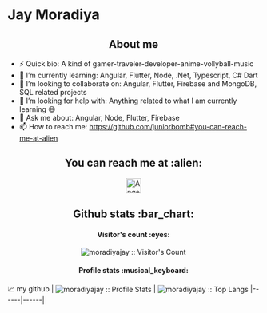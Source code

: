 # Jay Moradiya
 <h2 align="center">About me</h2>
 
- ⚡ Quick bio:                    A kind of gamer-traveler-developer-anime-vollyball-music </br>
- 🌱 I’m currently learning:        Angular, Flutter, Node, .Net, Typescript, C# Dart</br>
- 👯 I’m looking to collaborate on: Angular, Flutter, Firebase and MongoDB, SQL related projects </br>
- 🤔 I’m looking for help with:     Anything related to what I am currently learning 😅 </br>
- 💬 Ask me about:                 Angular, Node, Flutter, Firebase </br>
- 📫 How to reach me:              https://github.com/juniorbomb#you-can-reach-me-at-alien </br>
 

<h2 align="center">You can reach me at :alien:</h2>

<p align="center">

  

  <a href="https://stackoverflow.com/users/15096319/juniorbomb?tab=profile">
    <img src="https://www.vectorlogo.zone/logos/stackoverflow/stackoverflow-icon.svg" alt="Angel Santiago Jaime Zavala's Stack Overflow Profile" height="30" width="30">
  </a>
	
</p>


<h2 align="center">Github stats :bar_chart:</h2>


<h4 align="center">Visitor's count :eyes:</h4>

 <p align="center"><img src="https://profile-counter.glitch.me/{juniorbomb}/count.svg" alt="moradiyajay :: Visitor's Count" /></p> 

<h4 align="center">Profile stats :musical_keyboard:</h4>

📈 my github 
| <img align="center" src="https://github-readme-stats.vercel.app/api?username=moradiyajay&show_icons=true&count_private=true&theme=tokyonight&hide_border=true" alt="moradiyajay :: Profile Stats" /> | <img align="center" src="https://github-readme-stats.vercel.app/api/top-langs/?username=moradiyajay&langs_count=10&theme=tokyonight&layout=compact&hide_border=true" alt="moradiyajay :: Top Langs" /> 
|------|------|

